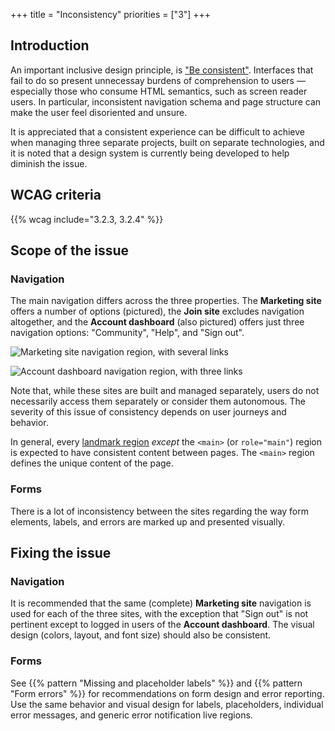 +++
title = "Inconsistency"
priorities = ["3"]
+++

## Introduction

An important inclusive design principle, is ["Be consistent"](http://inclusivedesignprinciples.org/#be-consistent). Interfaces that fail to do so present unnecessay burdens of comprehension to users — especially those who consume HTML semantics, such as screen reader users. In particular, inconsistent navigation schema and page structure can make the user feel disoriented and unsure.

It is appreciated that a consistent experience can be difficult to achieve  when managing three separate projects, built on separate technologies, and it is noted that a design system is currently being developed to help diminish the issue.

## WCAG criteria

{{% wcag include="3.2.3, 3.2.4" %}}

## Scope of the issue

### Navigation

The main navigation differs across the three properties. The **Marketing site** offers a number of options (pictured), the **Join site** excludes navigation altogether, and the **Account dashboard** (also pictured) offers just three navigation options: "Community", "Help", and "Sign out".

![Marketing site navigation region, with several links](/images/nav-marketing.png)

![Account dashboard navigation region, with three links](/images/nav-dash.png)

Note that, while these sites are built and managed separately, users do not necessarily access them separately or consider them autonomous. The severity of this issue of consistency depends on user journeys and behavior.

In general, every [landmark region](https://www.w3.org/WAI/GL/wiki/Using_ARIA_landmarks_to_identify_regions_of_a_page) _except_ the `<main>` (or `role="main"`) region is expected to have consistent content between pages. The `<main>` region defines the unique content of the page.

### Forms

There is a lot of inconsistency between the sites regarding the way form elements, labels, and errors are marked up and presented visually.

## Fixing the issue

### Navigation

It is recommended that the same (complete) **Marketing site** navigation is used for each of the three sites, with the exception that "Sign out" is not pertinent except to logged in users of the **Account dashboard**. The visual design (colors, layout, and font size) should also be consistent.

### Forms

See {{% pattern "Missing and placeholder labels" %}} and {{% pattern "Form errors" %}} for recommendations on form design and error reporting. Use the same behavior and visual design for labels, placeholders, individual error messages, and generic error notification live regions.
